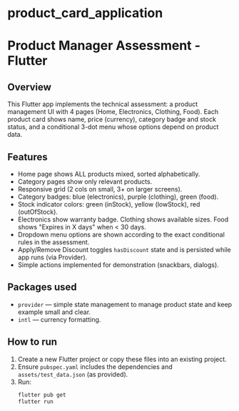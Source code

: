 # product_card_application

# Product Manager Assessment - Flutter

## Overview
This Flutter app implements the technical assessment: a product management UI with 4 pages (Home, Electronics, Clothing, Food). Each product card shows name, price (currency), category badge and stock status, and a conditional 3-dot menu whose options depend on product data.

## Features
- Home page shows ALL products mixed, sorted alphabetically.
- Category pages show only relevant products.
- Responsive grid (2 cols on small, 3+ on larger screens).
- Category badges: blue (electronics), purple (clothing), green (food).
- Stock indicator colors: green (inStock), yellow (lowStock), red (outOfStock).
- Electronics show warranty badge. Clothing shows available sizes. Food shows "Expires in X days" when < 30 days.
- Dropdown menu options are shown according to the exact conditional rules in the assessment.
- Apply/Remove Discount toggles `hasDiscount` state and is persisted while app runs (via Provider).
- Simple actions implemented for demonstration (snackbars, dialogs).

## Packages used
- `provider` — simple state management to manage product state and keep example small and clear.
- `intl` — currency formatting.

## How to run
1. Create a new Flutter project or copy these files into an existing project.
2. Ensure `pubspec.yaml` includes the dependencies and `assets/test_data.json` (as provided).
3. Run:
   ```bash
   flutter pub get
   flutter run
